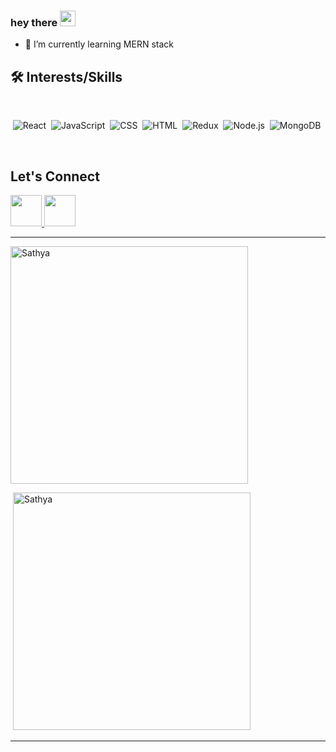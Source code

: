 ### hey there <img src="https://media.giphy.com/media/hvRJCLFzcasrR4ia7z/giphy.gif" width="25px">


- 🌱 I’m currently learning MERN stack



## 🛠 Interests/Skills
 <br/>
 
<div align="center" >
  
  ![React](https://img.shields.io/badge/react%20-%2320232a.svg?&style=for-the-badge&logo=react&logoColor=%2361DAFB)&nbsp;
  ![JavaScript](https://img.shields.io/badge/javascript%20-%23323330.svg?&style=for-the-badge&logo=javascript&logoColor=%23F7DF1E)&nbsp;
  ![CSS](https://img.shields.io/badge/css3%20-%231572B6.svg?&style=for-the-badge&logo=css3&logoColor=white)&nbsp;
  ![HTML](https://img.shields.io/badge/html5%20-%23E34F26.svg?&style=for-the-badge&logo=html5&logoColor=white)&nbsp;
  ![Redux](https://img.shields.io/badge/redux-%23593d88.svg?&style=for-the-badge&logo=redux&logoColor=white)&nbsp;
  ![Node.js](https://img.shields.io/badge/node.js%20-%2343853D.svg?&style=for-the-badge&logo=node.js&logoColor=white)&nbsp;
  ![MongoDB](https://img.shields.io/badge/MongoDB-%234ea94b.svg?&style=for-the-badge&logo=mongodb&logoColor=white)&nbsp;
  
  
  </div>
  
 <br/>
 
 ##  Let's Connect
    
  <div align="left">
 <a href="https://www.linkedin.com/in/sathya-prakasha-p-2990b412b/">
   <img src="https://freepngimg.com/thumb/linkedin/9-2-linkedin-free-download-png-thumb.png" width="50px"/> </a>
	
<a href="https://twitter.com/745c38649fd049f/">
   <img src="https://www.freepnglogos.com/uploads/twitter-logo-png/logo-dark-twitter-png-20.png" width="50px"/> </a>
 </div>
  <hr/>

 <div align:"center">
<p><img  src="https://github-readme-stats.vercel.app/api/top-langs?username=Sathyaprakashsp666&show_icons=true&locale=en&layout=compact&theme=radical" alt="Sathya" width="380" /></p>

<p>&nbsp;<img  src="https://github-readme-stats.vercel.app/api?username=Sathyaprakashsp666&show_icons=true&locale=en&theme=tokyonight" alt="Sathya" width="380" /></p>
	 </div>

<hr>


